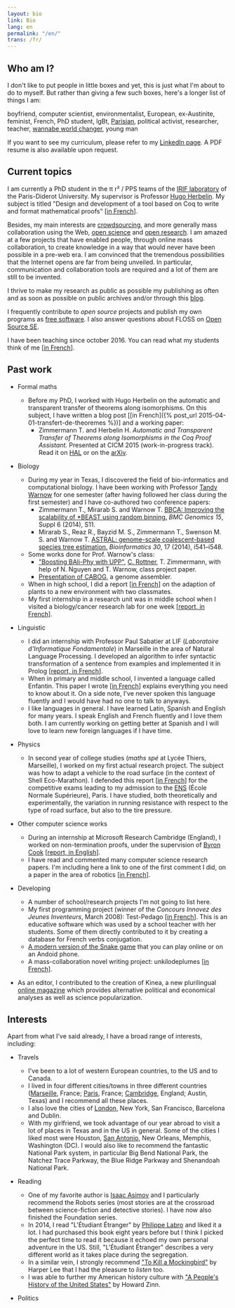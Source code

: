 ```yaml
---
layout: bio
link: Bio
lang: en
permalink: "/en/"
trans: /fr/
---
```


Who am I?
---------

I don't like to put people in little boxes and yet,
this is just what I'm about to do to myself.
But rather than giving a few such boxes,
here's a longer list of things I am:

boyfriend, computer scientist, environmentalist, European,
ex-Austinite,
feminist, French, PhD student,
lgBt, [Parisian](/en/paris),
political activist,
researcher, teacher,
[wannabe world changer](/en/world-changer), young man

If you want to see my curriculum,
please refer to my [LinkedIn page](https://fr.linkedin.com/in/theozim).
A PDF resume is also available upon request.

Current topics
--------------

I am currently a PhD student in the π r² / PPS teams of the
[IRIF laboratory](https://www.irif.univ-paris-diderot.fr/en/)
of the Paris-Diderot University. My supervisor is Professor
[Hugo Herbelin](http://pauillac.inria.fr/~herbelin/).
My subject is titled "Design and development of a
tool based on Coq to write and format mathematical proofs"
[[in French](/pdf/sujet-these.pdf)].

Besides, my main interests are
[crowdsourcing](http://en.wikipedia.org/wiki/Crowdsourcing), and more generally
mass collaboration using the Web,
[open science](http://en.wikipedia.org/wiki/Open_science)
and [open research](http://en.wikipedia.org/wiki/Open_research).
I am amazed at a few projects that have enabled people,
through online mass collaboration, to create knowledge
in a way that would never have been possible in a pre-web era.
I am convinced that the tremendous possibilities that the Internet
opens are far from being unveiled.
In particular, communication and collaboration tools are required
and a lot of them are still to be invented.

I thrive to make my research as public as possible my publishing
as often and as soon as possible on public archives and/or
through this [blog](/en/blog).

I frequently contribute to _open source_ projects and publish my own
programs as [free software](https://github.com/Zimmi48).
I also answer questions about FLOSS on
[Open Source SE](http://opensource.stackexchange.com/users/5858/zimm-i48).

I have been teaching since october 2016.
You can read what my students think of me [[in French](/fr/enseignement)].

Past work
---------

* Formal maths
    * Before my PhD, I worked with Hugo Herbelin on the automatic
    and transparent transfer of theorems along isomorphisms.
    On this subject, I have written a blog post
    [[in French]({% post_url 2015-04-01-transfert-de-theoremes %})]
    and a working paper:
        * Zimmermann T. and Herbelin H. *Automatic and Transparent Transfer of Theorems along Isomorphisms in the Coq Proof Assistant.*
        Presented at CICM 2015 (work-in-progress track).
        Read it
        on [HAL](https://hal.archives-ouvertes.fr/hal-01152588)
        or on the [arXiv](http://arxiv.org/abs/1505.05028).

* Biology
    * During my year in Texas,
	I discovered the field of bio-informatics and computational biology.
    I have been working with Professor
    [Tandy Warnow](http://en.wikipedia.org/wiki/Tandy_Warnow) for one semester
	(after having followed her class during the first semester)
	and I have co-authored two conference papers:
        * Zimmermann T., Mirarab S. and Warnow T.
		[BBCA: Improving the scalability of *BEAST using random binning.](http://www.biomedcentral.com/1471-2164/15/S6/S11)
		_BMC Genomics 15_, Suppl 6 (2014), S11.
        * Mirarab S., Reaz R., Bayzid M. S., Zimmermann T.,
		Swenson M. S. and Warnow T.
		[ASTRAL: genome-scale coalescent-based species tree estimation.](http://bioinformatics.oxfordjournals.org/content/30/17/i541.long)
		_Bioinformatics 30_, 17 (2014), i541–i548. 
	* Some works done for Prof. Warnow's class:
		* ["Boosting BAli-Phy with UPP"](/pdf/boosting-bali-phy.pdf),
		[C. Rottner](http://fr.linkedin.com/in/cecilerottner/en), T. Zimmermann,
		with help of N. Nguyen and T. Warnow, class project paper.
		* [Presentation of CABOG](/pdf/presentation-CABOG.pdf),
		a genome assembler.
    * When in high school, I did a report
	[[in French](/pdf/TPE.pdf)] on the adaption of plants
	to a new environment with two classmates.
	* My first internship in a research unit was in middle school
	when I visited a biology/cancer research lab for one week
	[[report, in French](/pdf/stage-IGC.pdf)].
	
* Linguistic
	* I did an internship with Professor Paul Sabatier at LIF
	(_Laboratoire d'Informatique Fondamentale_)
	in Marseille
	in the area of Natural Language Processing.
	I developed an algorithm to infer syntactic transformation
	of a sentence from examples and implemented it in Prolog
	[[report, in French](/pdf/stage-LIF.pdf)].
	* When in primary and middle school,
	I invented a language called Enfantin.
	This paper I wrote [[in French](/pdf/enfantin.pdf)]
	explains everything you need to know about it.
	On a side note, I've never spoken this language fluently
	and I would have had no one to talk to anyways.
	* I like languages in general. I have learned Latin,
	Spanish and English for many years.
	I speak English and French fluently and I love them both.
	I am currently working on getting better at Spanish
	and I will love to learn new foreign languages if I have time.
	
* Physics
	* In second year of college studies
	(_maths spé_ at Lycée Thiers, Marseille),
	I worked on my first actual research project.
	The subject was how to adapt a vehicle to the road surface
	(in the context of Shell Eco-Marathon).
	I defended this report [[in French](/pdf/TIPE.pdf)]
	for the competitive exams leading to my admission to
	the [ENS](http://www.ens.fr) (École Normale Supérieure), Paris.
	I have studied, both theoretically and experimentally, the
	variation in running resistance with respect to the type of
	road surface, but also to the tire pressure.
	
* Other computer science works
	* During an internship at Microsoft Research Cambridge (England),
	I worked on non-termination proofs,
	under the supervision of
    [Byron Cook](http://en.wikipedia.org/wiki/Byron_Cook_%28computer_scientist%29)
	[[report, in English](/pdf/internship-MSRC.pdf)].
	* I have read and commented many computer science research papers.
	I'm including here a link to one of the first comment I did,
	on a paper in the area of robotics
	[[in French](/pdf/planification-trajectoires.pdf)].

* Developing
	* A number of school/research projects I'm not going to list here.
	* My first programming project
	(winner of the _Concours Innovez des Jeunes Inventeurs_,
	March 2008): Test-Pedago
	[[in French](/test-pedago)]. This is an educative software which
	was used by a school teacher with her students. Some of them
	directly contributed to it by creating a database for French
	verbs conjugation.
	* [A modern version of the Snake game](/zimmisapps/en) that you
	can play online or on an Andoid phone.
	* A mass-collaboration novel writing project: unkilodeplumes
	[[in French](http://unkilodeplumes.fr)].

* As an editor, I contributed to the creation of Kinea, a new plurilingual
[online magazine](http://kinea.media) which provides alternative political
and economical analyses as well as science popularization.

Interests
---------

Apart from what I've said already, I have a broad range of interests,
including:

* Travels
	* I've been to a lot of western European countries, to the US and
    to Canada.
	* I lived in four different cities/towns in three different countries
	([Marseille](/en/marseille), France; [Paris](/en/paris), France;
	[Cambridge](/en/cambridge), England; Austin, Texas)
	and I recommend all these places.
	* I also love the cities of [London](/en/london),
	New York, San Francisco, Barcelona and Dublin.
	* With my girlfriend, we took advantage of our year abroad to visit
	a lot of places in Texas and in the US in general.
	Some of the cities I liked most were Houston,
	[San Antonio](/en/san-antonio), New Orleans, Memphis, Washington (DC).
	I would also like to recommend the fantastic National Park system,
	in particular Big Bend National Park, the Natchez Trace Parkway,
	the Blue Ridge Parkway and Shenandoah National Park.

* Reading
	* One of my favorite author is
	[Isaac Asimov](http://en.wikipedia.org/wiki/Isaac_Asimov)
	and I particularly recommend the Robots series
	(most stories are at the crossroad
	between science-fiction and detective stories).
    I have now also finished the Foundation series.
	* In 2014, I read "L'Étudiant Étranger"
	by [Philippe Labro](http://en.wikipedia.org/wiki/Philippe_Labro)
	and liked it a lot.
	I had purchased this book eight years
	before but I think I picked the perfect time to read it because it
	echoed my own personal adventure in the US.
    Still, "L'Étudiant Étranger" describes a very different world
    as it takes place during the segregation.
    * In a similar vein, I strongly recommend
    ["To Kill a Mockingbird"](http://en.wikipedia.org/wiki/To_Kill_a_Mockingbird)
    by Harper Lee that I had the pleasure to *listen* too.
    * I was able to further my American history culture with
    ["A People's History of the United States"](http://en.wikipedia.org/wiki/A_People%27s_History_of_the_United_States)
    by Howard Zinn.
    
* Politics
